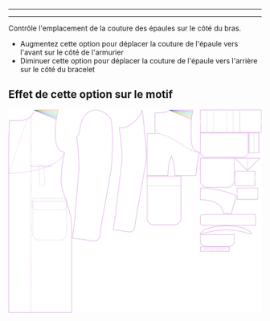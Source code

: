 ***

***

Contrôle l'emplacement de la couture des épaules sur le côté du bras.

-   Augmentez cette option pour déplacer la couture de l'épaule vers l'avant sur le côté de l'armurier
-   Diminuer cette option pour déplacer la couture de l'épaule vers l'arrière sur le côté du bracelet

## Effet de cette option sur le motif

![Cette image montre l'effet de cette option en superposant plusieurs variantes qui ont une valeur différente pour cette option](carlton_s3armhole_sample.svg "Effet de cette option sur le motif")
